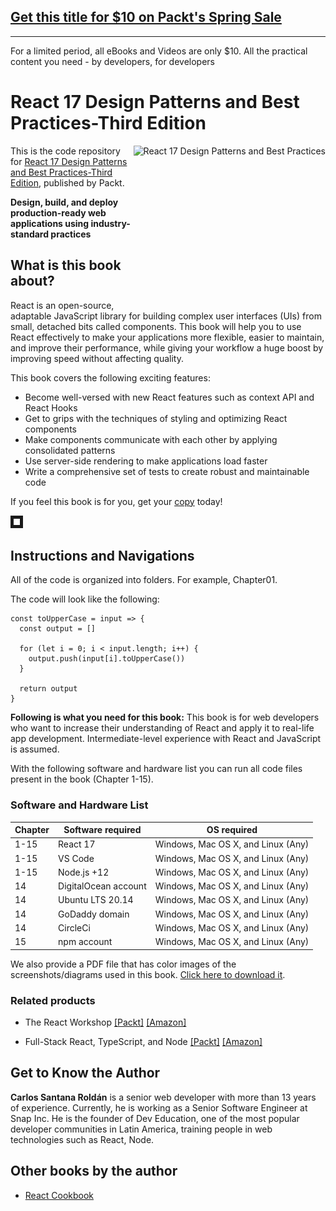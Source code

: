 ## [Get this title for $10 on Packt's Spring Sale](https://www.packt.com/B16886?utm_source=github&utm_medium=packt-github-repo&utm_campaign=spring_10_dollar_2022)
-----
For a limited period, all eBooks and Videos are only $10. All the practical content you need \- by developers, for developers

# React 17 Design Patterns and Best Practices-Third Edition

<a href="https://www.packtpub.com/product/react-17-design-patterns-and-best-practices-third-edition/9781800560444"><img src="https://static.packt-cdn.com/products/9781800560444/cover/smaller" alt="React 17 Design Patterns and Best Practices" height="256px" align="right"></a>

This is the code repository for [React 17 Design Patterns and Best Practices-Third Edition](https://www.packtpub.com/product/react-17-design-patterns-and-best-practices-third-edition/9781800560444), published by Packt.

**Design, build, and deploy production-ready web applications using industry-standard practices**

## What is this book about?
React is an open-source, adaptable JavaScript library for building complex user interfaces (UIs) from small, detached bits called components. This book will help you to use React effectively to make your applications more flexible, easier to maintain, and improve their performance, while giving your workflow a huge boost by improving speed without affecting quality.

This book covers the following exciting features: 
* Become well-versed with new React features such as context API and React Hooks
* Get to grips with the techniques of styling and optimizing React components
* Make components communicate with each other by applying consolidated patterns
* Use server-side rendering to make applications load faster
* Write a comprehensive set of tests to create robust and maintainable code

If you feel this book is for you, get your [copy](https://www.amazon.com/dp/1800560443) today!

<a href="https://www.packtpub.com/?utm_source=github&utm_medium=banner&utm_campaign=GitHubBanner"><img src="https://raw.githubusercontent.com/PacktPublishing/GitHub/master/GitHub.png" 
alt="https://www.packtpub.com/" border="5" /></a>


## Instructions and Navigations
All of the code is organized into folders. For example, Chapter01.

The code will look like the following:
```
const toUpperCase = input => { 
  const output = []
   
  for (let i = 0; i < input.length; i++) { 
    output.push(input[i].toUpperCase())
  } 
    
  return output
}
```

**Following is what you need for this book:**
This book is for web developers who want to increase their understanding of React and apply it to real-life app development. Intermediate-level experience with React and JavaScript is assumed.

With the following software and hardware list you can run all code files present in the book (Chapter 1-15).

### Software and Hardware List

| Chapter  | Software required                   | OS required                        |
| -------- | ------------------------------------| -----------------------------------|
|1-15     | React 17                    | Windows, Mac OS X, and Linux (Any) |
|1-15       | VS Code            | Windows, Mac OS X, and Linux (Any) |
|1-15        | Node.js +12           | Windows, Mac OS X, and Linux (Any) |
| 14       | DigitalOcean account            | Windows, Mac OS X, and Linux (Any) |
| 14        | Ubuntu LTS 20.14            | Windows, Mac OS X, and Linux (Any) |
| 14        | GoDaddy domain            | Windows, Mac OS X, and Linux (Any) |
| 14        | CircleCi            | Windows, Mac OS X, and Linux (Any) |
| 15        |npm account            | Windows, Mac OS X, and Linux (Any) |

We also provide a PDF file that has color images of the screenshots/diagrams used in this book. [Click here to download it](https://static.packt-cdn.com/downloads/9781800560444_ColorImages.pdf).

### Related products <Other books you may enjoy>
* The React Workshop [[Packt]](https://www.packtpub.com/product/the-react-workshop/9781838645564) [[Amazon]](https://www.amazon.in/dp/183864556X)

* Full-Stack React, TypeScript, and Node [[Packt]](https://www.packtpub.com/product/full-stack-react-typescript-and-node/9781839219931) [[Amazon]](https://www.amazon.com/dp/1839219939)

## Get to Know the Author
**Carlos Santana Roldán**
is a senior web developer with more than 13 years of experience. Currently, he is working as a Senior Software Engineer at Snap Inc. He is the founder of Dev Education, one of the most popular developer communities in Latin America, training people in web technologies such as React, Node.

## Other books by the author
* [React Cookbook](https://www.packtpub.com/product/react-cookbook/9781783980727)




